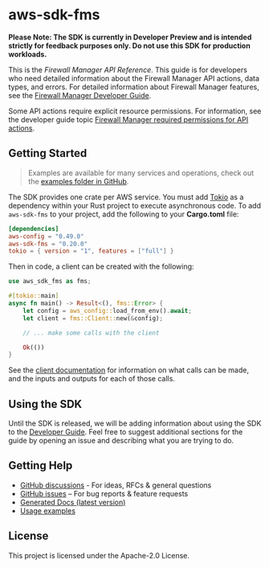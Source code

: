 # aws-sdk-fms

**Please Note: The SDK is currently in Developer Preview and is intended strictly for
feedback purposes only. Do not use this SDK for production workloads.**

This is the _Firewall Manager API Reference_. This guide is for developers who need detailed information about the Firewall Manager API actions, data types, and errors. For detailed information about Firewall Manager features, see the [Firewall Manager Developer Guide](https://docs.aws.amazon.com/waf/latest/developerguide/fms-chapter.html).

Some API actions require explicit resource permissions. For information, see the developer guide topic [Firewall Manager required permissions for API actions](https://docs.aws.amazon.com/waf/latest/developerguide/fms-api-permissions-ref.html).

## Getting Started

> Examples are available for many services and operations, check out the
> [examples folder in GitHub](https://github.com/awslabs/aws-sdk-rust/tree/main/examples).

The SDK provides one crate per AWS service. You must add [Tokio](https://crates.io/crates/tokio)
as a dependency within your Rust project to execute asynchronous code. To add `aws-sdk-fms` to
your project, add the following to your **Cargo.toml** file:

```toml
[dependencies]
aws-config = "0.49.0"
aws-sdk-fms = "0.20.0"
tokio = { version = "1", features = ["full"] }
```

Then in code, a client can be created with the following:

```rust
use aws_sdk_fms as fms;

#[tokio::main]
async fn main() -> Result<(), fms::Error> {
    let config = aws_config::load_from_env().await;
    let client = fms::Client::new(&config);

    // ... make some calls with the client

    Ok(())
}
```

See the [client documentation](https://docs.rs/aws-sdk-fms/latest/aws_sdk_fms/client/struct.Client.html)
for information on what calls can be made, and the inputs and outputs for each of those calls.

## Using the SDK

Until the SDK is released, we will be adding information about using the SDK to the
[Developer Guide](https://docs.aws.amazon.com/sdk-for-rust/latest/dg/welcome.html). Feel free to suggest
additional sections for the guide by opening an issue and describing what you are trying to do.

## Getting Help

* [GitHub discussions](https://github.com/awslabs/aws-sdk-rust/discussions) - For ideas, RFCs & general questions
* [GitHub issues](https://github.com/awslabs/aws-sdk-rust/issues/new/choose) – For bug reports & feature requests
* [Generated Docs (latest version)](https://awslabs.github.io/aws-sdk-rust/)
* [Usage examples](https://github.com/awslabs/aws-sdk-rust/tree/main/examples)

## License

This project is licensed under the Apache-2.0 License.

